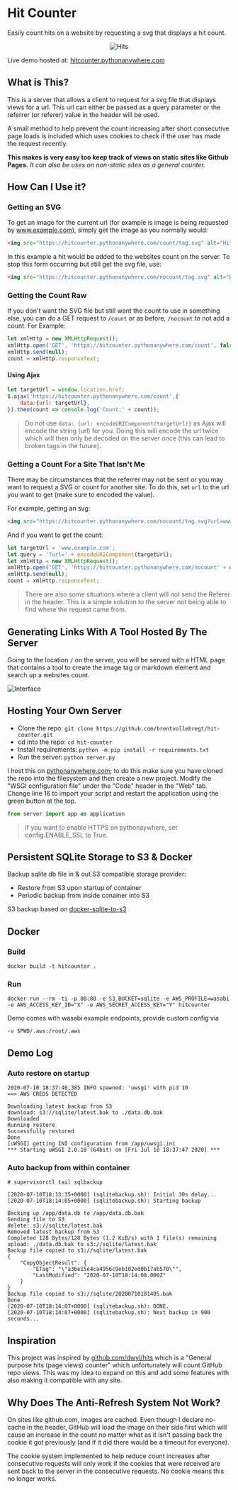 # Hit Counter
Easily count hits on a website by requesting a svg that displays a hit count.

<div style="text-align: center">
    <img src="https://hitcounter.pythonanywhere.com/count/tag.svg?url=https%3A%2F%2Fgithub.com%2Fbrentvollebregt%2Fhit-counter" alt="Hits">
</div>

Live demo hosted at: [hitcounter.pythonanywhere.com](https://hitcounter.pythonanywhere.com/)

## What is This?
This is a server that allows a client to request for a svg file that displays views for a url. This url can either be passed as a query parameter or the referrer (or referer) value in the header will be used.

A small method to help prevent the count increasing after short consecutive page loads is included which uses cookies to check if the user has made the request recently.

**This makes is very easy too keep track of views on static sites like Github Pages.** *It can also be uses on non-static sites as a general counter.*

## How Can I Use it?
### Getting an SVG
To get an image for the current url (for example is image is being requested by www.example.com), simply get the image as you normally would:

```html
<img src="https://hitcounter.pythonanywhere.com/count/tag.svg" alt="Hits">
```

In this example a hit would be added to the websites count on the server. To stop this form occurring but still get the svg file, use:

```html
<img src="https://hitcounter.pythonanywhere.com/nocount/tag.svg" alt="Hits">
```

### Getting the Count Raw
If you don't want the SVG file but still want the count to use in something else, you can do a GET request to ```/count``` or as before, ```/nocount``` to not add a count. For Example:

```javascript
let xmlHttp = new XMLHttpRequest();
xmlHttp.open('GET', 'https://hitcounter.pythonanywhere.com/count', false);
xmlHttp.send(null);
count = xmlHttp.responseText;
```

#### Using Ajax

```javascript
let targetUrl = window.location.href;
$.ajax('https://hitcounter.pythonanywhere.com/count',{
    data:{url: targetUrl},
}).then(count => console.log('Count:' + count));
```

> Do not use `data: {url: encodeURIComponent(targetUrl)}` as Ajax will encode the string (url) for you. Doing this will encode the url twice which will then only be decoded on the server once (this can lead to broken tags in the future).

### Getting a Count For a Site That Isn't Me
There may be circumstances that the referrer may not be sent or you may want to request a SVG or count for another site. To do this, set `url` to the url you want to get (make sure to encoded the value).

For example, getting an svg:

```html
<img src="https://hitcounter.pythonanywhere.com/nocount/tag.svg?url=www.example.com" alt="Hits">
```

And if you want to get the count:

```javascript
let targetUrl = 'www.example.com';
let query = '?url=' + encodeURIComponent(targetUrl);
let xmlHttp = new XMLHttpRequest();
xmlHttp.open('GET', 'https://hitcounter.pythonanywhere.com/nocount' + query, false);
xmlHttp.send(null);
count = xmlHttp.responseText;
```

> There are also some situations where a client will not send the Referer in the header. This is a simple solution to the server not being able to find where the request came from.

## Generating Links With A Tool Hosted By The Server
Going to the location `/` on the server, you will be served with a HTML page that contains a tool to create the image tag or markdown element and search up a websites count.

![Interface](https://nitratine.net/posts/hit-counter/interface.png)

## Hosting Your Own Server
- Clone the repo: `git clone https://github.com/brentvollebregt/hit-counter.git`
- cd into the repo: `cd hit-counter`
- Install requirements: `python -m pip install -r requirements.txt`
- Run the server: `python server.py`

I host this on [pythonanywhere.com](https://hitcounter.pythonanywhere.com/); to do this make sure you have cloned the repo into the filesystem and then create a new project. Modify the "WSGI configuration file" under the "Code" header in the "Web" tab. Change line 16 to import your script and restart the application using the green button at the top.

```python
from server import app as application
```

> If you want to enable HTTPS on pythonaywhere, set config.ENABLE_SSL to True.

## Persistent SQLite Storage to S3 & Docker

Backup sqlite db file in & out S3 compatible storage provider:

* Restore from S3 upon startup of container
* Periodic backup from inside conainer into S3

S3 backup based on [docker-sqlite-to-s3](https://github.com/jacobtomlinson/docker-sqlite-to-s3)

## Docker

### Build

```
docker build -t hitcounter .
```

### Run

```
docker run --rm -ti -p 80:80 -e S3_BUCKET=sqlite -e AWS_PROFILE=wasabi -e AWS_ACCESS_KEY_ID="X" -e AWS_SECRET_ACCESS_KEY="Y" hitcounter
```

Demo comes with wasabi example endpoints, provide custom config via
```
-v $PWD/.aws:/root/.aws
```

## Demo Log

### Auto restore on startup

```
2020-07-10 18:37:46,385 INFO spawned: 'uwsgi' with pid 10
==> AWS CREDS DETECTED

Downloading latest backup from S3
download: s3://sqlite/latest.bak to ./data.db.bak
Downloaded
Running restore
Successfully restored
Done
[uWSGI] getting INI configuration from /app/uwsgi.ini
*** Starting uWSGI 2.0.18 (64bit) on [Fri Jul 10 18:37:47 2020] ***
```

### Auto backup from within container

```
# supervisorctl tail sqlbackup

[2020-07-10T18:13:35+0000] (sqlitebackup.sh): Initial 30s delay...
[2020-07-10T18:14:05+0000] (sqlitebackup.sh): Starting backup

Backing up /app/data.db to /app/data.db.bak
Sending file to S3
delete: s3://sqlite/latest.bak
Removed latest backup from S3
Completed 128 Bytes/128 Bytes (1.2 KiB/s) with 1 file(s) remaining
upload: ./data.db.bak to s3://sqlite/latest.bak
Backup file copied to s3://sqlite/latest.bak
{
    "CopyObjectResult": {
        "ETag": "\"a36e15e4ca4956c9eb102ed0b17ab570\"",
        "LastModified": "2020-07-10T18:14:08.000Z"
    }
}
Backup file copied to s3://sqlite/20200710181405.bak
Done
[2020-07-10T18:14:07+0000] (sqlitebackup.sh): DONE.
[2020-07-10T18:14:07+0000] (sqlitebackup.sh): Next backup in 900 seconds...
```

## Inspiration
This project was inspired by [github.com/dwyl/hits](https://github.com/dwyl/hits) which is a "General purpose hits (page views) counter" which unfortunately will count GitHub repo views. This was my idea to expand on this and add some features with also making it compatible with any site.

## Why Does The Anti-Refresh System Not Work?
On sites like github.com, images are cached. Even though I declare no-cache in the header, GitHub will load the image on their side first which will cause an increase in the count no matter what as it isn't passing back the cookie it got previously (and if it did there would be a timeout for everyone).

The cookie system implemented to help reduce count increases after consecutive requests will only work if the cookies that were received are sent back to the server in the consecutive requests. No cookie means this no longer works.
